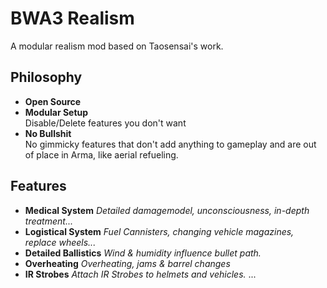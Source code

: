 BWA3 Realism
============

A modular realism mod based on Taosensai's work.


## Philosophy

*   **Open Source** 
*   **Modular Setup**  
Disable/Delete features you don't want
*   **No Bullshit**  
No gimmicky features that don't add anything to gameplay and are out of place in Arma, like aerial refueling.

## Features

- **Medical System**
*Detailed damagemodel, unconsciousness, in-depth treatment...*
- **Logistical System**
*Fuel Cannisters, changing vehicle magazines, replace wheels...*
- **Detailed Ballistics**
*Wind & humidity influence bullet path.*
- **Overheating**
*Overheating, jams & barrel changes*
- **IR Strobes**
*Attach IR Strobes to helmets and vehicles.*
...
